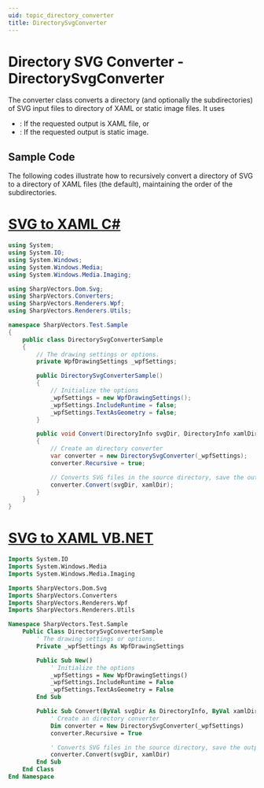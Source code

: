 ```yaml
---
uid: topic_directory_converter
title: DirectorySvgConverter
---
```


# Directory SVG Converter - DirectorySvgConverter
The **[](xref:SharpVectors.Converters.DirectorySvgConverter)** converter class converts a directory (and optionally the subdirectories) of SVG 
input files to directory of XAML or static image files. It uses
* **[](xref:SharpVectors.Converters.FileSvgReader)**: If the requested output is XAML file, or
* **[](xref:SharpVectors.Converters.ImageSvgConverter)**: If the requested output is static image.

## Sample Code
The following codes illustrate how to recursively convert a directory of SVG to a directory of XAML files (the default), maintaining the order of the
subdirectories.

# [SVG to XAML C#](#tab/csharp)
```csharp
using System;
using System.IO;
using System.Windows;
using System.Windows.Media;
using System.Windows.Media.Imaging;

using SharpVectors.Dom.Svg;
using SharpVectors.Converters;
using SharpVectors.Renderers.Wpf;
using SharpVectors.Renderers.Utils;

namespace SharpVectors.Test.Sample
{
    public class DirectorySvgConverterSample
    {
        // The drawing settings or options.
        private WpfDrawingSettings _wpfSettings;

        public DirectorySvgConverterSample()
        {
            // Initialize the options
            _wpfSettings = new WpfDrawingSettings();
            _wpfSettings.IncludeRuntime = false;
            _wpfSettings.TextAsGeometry = false;
        }

        public void Convert(DirectoryInfo svgDir, DirectoryInfo xamlDir)
        {
            // Create an directory converter
            var converter = new DirectorySvgConverter(_wpfSettings);
            converter.Recursive = true;

            // Converts SVG files in the source directory, save the output to the specified directory
            converter.Convert(svgDir, xamlDir);
        }
    }
}
```

# [SVG to XAML VB.NET](#tab/vb)
```vb
Imports System.IO
Imports System.Windows.Media
Imports System.Windows.Media.Imaging

Imports SharpVectors.Dom.Svg
Imports SharpVectors.Converters
Imports SharpVectors.Renderers.Wpf
Imports SharpVectors.Renderers.Utils

Namespace SharpVectors.Test.Sample
    Public Class DirectorySvgConverterSample
        ' The drawing settings or options.
        Private _wpfSettings As WpfDrawingSettings

        Public Sub New()
            ' Initialize the options
            _wpfSettings = New WpfDrawingSettings()
            _wpfSettings.IncludeRuntime = False
            _wpfSettings.TextAsGeometry = False
        End Sub

        Public Sub Convert(ByVal svgDir As DirectoryInfo, ByVal xamlDir As DirectoryInfo)
            ' Create an directory converter
            Dim converter = New DirectorySvgConverter(_wpfSettings)
            converter.Recursive = True

            ' Converts SVG files in the source directory, save the output to the specified directory
            converter.Convert(svgDir, xamlDir)
        End Sub
    End Class
End Namespace
```
